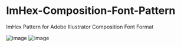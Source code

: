 # ImHex-Composition-Font-Pattern
ImHex Pattern for Adobe Illustrator Composition Font Format

![image](https://github.com/user-attachments/assets/4f8ff11f-f75b-4901-8c82-295bf8a4d042)
![image](https://github.com/user-attachments/assets/c3c79fb2-125c-4884-8e00-483797f591e5)
